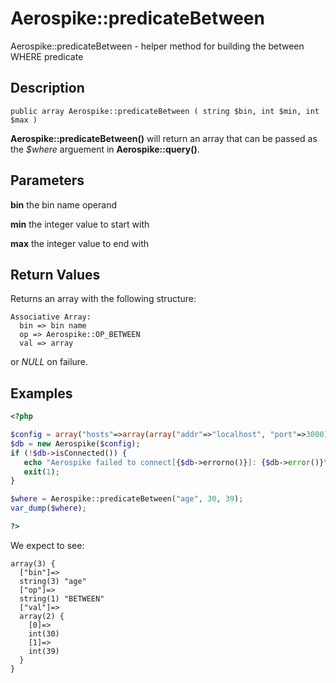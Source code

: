 
# Aerospike::predicateBetween

Aerospike::predicateBetween - helper method for building the between WHERE
predicate

## Description

```
public array Aerospike::predicateBetween ( string $bin, int $min, int $max )
```

**Aerospike::predicateBetween()** will return an array that can be passed as the
*$where* arguement in **Aerospike::query()**.

## Parameters

**bin** the bin name operand

**min** the integer value to start with

**max** the integer value to end with

## Return Values

Returns an array with the following structure:
```
Associative Array:
  bin => bin name
  op => Aerospike::OP_BETWEEN
  val => array
```
or *NULL* on failure.

## Examples

```php
<?php

$config = array("hosts"=>array(array("addr"=>"localhost", "port"=>3000)));
$db = new Aerospike($config);
if (!$db->isConnected()) {
   echo "Aerospike failed to connect[{$db->errorno()}]: {$db->error()}\n";
   exit(1);
}

$where = Aerospike::predicateBetween("age", 30, 39);
var_dump($where);

?>
```

We expect to see:

```
array(3) {
  ["bin"]=>
  string(3) "age"
  ["op"]=>
  string(1) "BETWEEN"
  ["val"]=>
  array(2) {
    [0]=>
    int(30)
    [1]=>
    int(39)
  }
}
```

